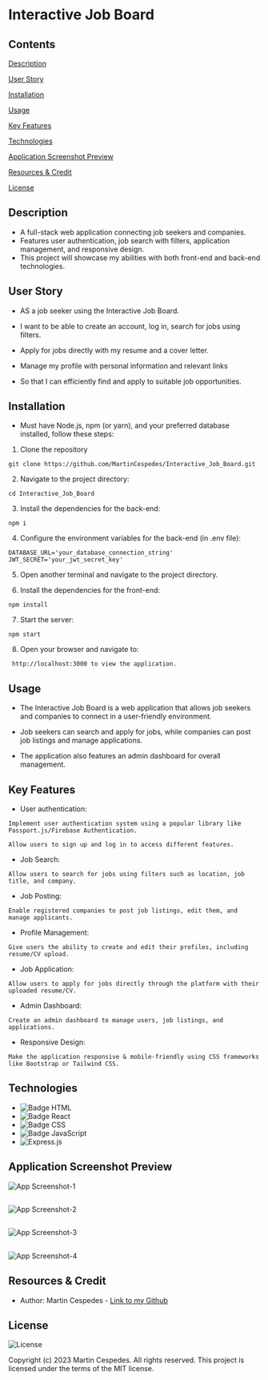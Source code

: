 # Interactive Job Board

## Contents

[Description](#description)

[User Story](#user-story)

[Installation](#installation)

[Usage](#usage)

[Key Features](#key-features)

[Technologies](#technologies)

[Application Screenshot Preview](#application-screenshot-preview)

[Resources & Credit](#resourcescredit)

[License](#license)

## Description

- A full-stack web application connecting job seekers and companies.
- Features user authentication, job search with filters, application management, and responsive design.
- This project will showcase my abilities with both front-end and back-end technologies.

## User Story

- AS a job seeker using the Interactive Job Board.

- I want to be able to create an account, log in, search for jobs using filters.

- Apply for jobs directly with my resume and a cover letter.

- Manage my profile with personal information and relevant links

- So that I can efficiently find and apply to suitable job opportunities.

## Installation

- Must have Node.js, npm (or yarn), and your preferred database installed, follow these steps:

1.  Clone the repository

```
git clone https://github.com/MartinCespedes/Interactive_Job_Board.git
```

2. Navigate to the project directory:

```
cd Interactive_Job_Board
```

3. Install the dependencies for the back-end:

```
npm i
```

4. Configure the environment variables for the back-end (in .env file):

```
DATABASE_URL='your_database_connection_string'
JWT_SECRET='your_jwt_secret_key'
```

5. Open another terminal and navigate to the project directory.

6. Install the dependencies for the front-end:

```
npm install
```

7. Start the server:

```
npm start
```

8. Open your browser and navigate to:

```
 http://localhost:3000 to view the application.
```

## Usage

- The Interactive Job Board is a web application that allows job seekers and companies to connect in a user-friendly environment.
- Job seekers can search and apply for jobs, while companies can post job listings and manage applications.

- The application also features an admin dashboard for overall management.

## Key Features

- User authentication:

```
Implement user authentication system using a popular library like Passport.js/Firebase Authentication.
```

```
Allow users to sign up and log in to access different features.
```

- Job Search:

```
Allow users to search for jobs using filters such as location, job title, and company.
```

- Job Posting:

```
Enable registered companies to post job listings, edit them, and manage applicants.
```

- Profile Management:

```
Give users the ability to create and edit their profiles, including resume/CV upload.
```

- Job Application:

```
Allow users to apply for jobs directly through the platform with their uploaded resume/CV.
```

- Admin Dashboard:

```
Create an admin dashboard to manage users, job listings, and applications.
```

- Responsive Design:

```
Make the application responsive & mobile-friendly using CSS frameworks like Bootstrap or Tailwind CSS.
```

## Technologies

- ![Badge HTML](https://img.shields.io/badge/HTML5-E34F26?style=for-the-badge&logo=html5&logoColor=white)
- ![Badge React](https://img.shields.io/badge/react-%2320232a.svg?style=for-the-badge&logo=react&logoColor=%2361DAFB)
- ![Badge CSS](https://img.shields.io/badge/CSS3-1572B6?style=for-the-badge&logo=css3&logoColor=white)
- ![Badge JavaScript](https://img.shields.io/badge/JavaScript-323330?style=for-the-badge&logo=javascript&logoColor=F7DF1E)
- ![Express.js](https://img.shields.io/badge/express.js-%23404d59.svg?style=for-the-badge&logo=express&logoColor=%2361DAFB)

## Application Screenshot Preview

![App Screenshot-1](/job-board/src/assets/Interactive_Board_1.png)

##

![App Screenshot-2](/job-board/src/assets/Interactive_Board_2.png)

##

![App Screenshot-3](/job-board/src/assets/Interactive_Board_3.png)

##

![App Screenshot-4](/job-board/src/assets/Interactive_Board_4.png)

## Resources & Credit

- Author: Martin Cespedes - [Link to my Github](https://github.com/MartinCespedes)

## License

![License](https://img.shields.io/badge/License-MIT-yellow.svg)

Copyright (c) 2023 Martin Cespedes. All rights reserved.
This project is licensed under the terms of the MIT license.
